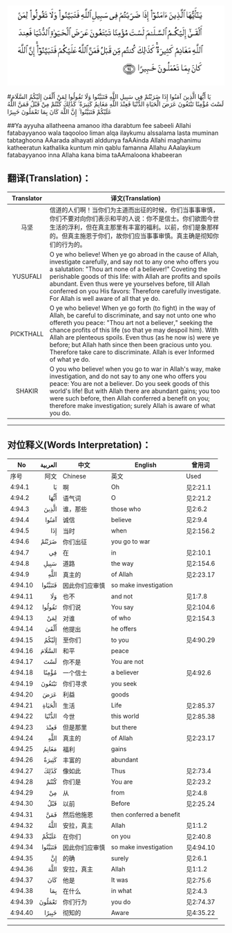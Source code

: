 ![004:094](images/004_094.gif)

#يَا أَيُّهَا الَّذِينَ آمَنُوا إِذَا ضَرَبْتُمْ فِي سَبِيلِ اللَّهِ فَتَبَيَّنُوا وَلَا تَقُولُوا لِمَنْ أَلْقَىٰ إِلَيْكُمُ السَّلَامَ لَسْتَ مُؤْمِنًا تَبْتَغُونَ عَرَضَ الْحَيَاةِ الدُّنْيَا فَعِنْدَ اللَّهِ مَغَانِمُ كَثِيرَةٌ ۚ كَذَٰلِكَ كُنْتُمْ مِنْ قَبْلُ فَمَنَّ اللَّهُ عَلَيْكُمْ فَتَبَيَّنُوا ۚ إِنَّ اللَّهَ كَانَ بِمَا تَعْمَلُونَ خَبِيرًا 

##Ya ayyuha allatheena amanoo itha darabtum fee sabeeli Allahi fatabayyanoo wala taqooloo liman alqa ilaykumu alssalama lasta muminan tabtaghoona AAarada alhayati alddunya faAAinda Allahi maghanimu katheeratun kathalika kuntum min qablu famanna Allahu AAalaykum fatabayyanoo inna Allaha kana bima taAAmaloona khabeeran 

## 翻译(Translation)：

| Translator | 译文(Translation)                                            |
| :--------: | ------------------------------------------------------------ |
|    马坚    | 信道的人们啊！当你们为主道而出征的时候，你们当事事审慎，你们不要对向你们表示和平的人说：你不是信士。你们欲图今世生活的浮利，但在真主那里有丰富的福利。以前，你们是象那样的。但真主施恩于你们，故你们应当事事审慎。真主确是彻知你们的行为的。 |
|  YUSUFALI  | O ye who believe! When ye go abroad in the cause of Allah, investigate carefully, and say not to any one who offers you a salutation: "Thou art none of a believer!" Coveting the perishable goods of this life: with Allah are profits and spoils abundant. Even thus were ye yourselves before, till Allah conferred on you His favors: Therefore carefully investigate. For Allah is well aware of all that ye do. |
| PICKTHALL  | O ye who believe! When ye go forth (to fight) in the way of Allah, be careful to discriminate, and say not unto one who offereth you peace: "Thou art not a believer," seeking the chance profits of this life (so that ye may despoil him). With Allah are plenteous spoils. Even thus (as he now is) were ye before; but Allah hath since then been gracious unto you. Therefore take care to discriminate. Allah is ever Informed of what ye do. |
|   SHAKIR   | O you who believe! when you go to war in Allah's way, make investigation, and do not say to any one who offers you peace: You are not a believer. Do you seek goods of this world's life! But with Allah there are abundant gains; you too were such before, then Allah conferred a benefit on you; therefore make investigation; surely Allah is aware of what you do. |

---

## 对位释义(Words Interpretation)：

| No   | العربية | 中文    | English | 曾用词 |
| ---- | ------: | ------- | ------- | ------ |
| 序号 |    阿文 | Chinese | 英文    | Used   |
| 4:94.1  | يَا      | 啊             | Oh                       | 见2:21.1  |
| 4:94.2  | أَيُّهَا    | 语气词         | O                        | 见2:21.2  |
| 4:94.3  | الَّذِينَ   | 谁，那些       | those who                | 见2:6.2   |
| 4:94.4  | آمَنُوا   | 诚信           | believe                  | 见2:9.4   |
| 4:94.5  | إِذَا     | 当时           | when                     | 见2:156.2 |
| 4:94.6  | ضَرَبْتُمْ   | 你们出征       | you go to war            |           |
| 4:94.7  | فِي      | 在             | in                       | 见2:10.1  |
| 4:94.8  | سَبِيلِ    | 道路           | the way                  | 见2:154.6 |
| 4:94.9  | اللَّهِ    | 真主的         | of Allah                 | 见2:23.17 |
| 4:94.10 | فَتَبَيَّنُوا | 因此你们应审慎 | so make investigation    |           |
| 4:94.11 | وَلَا     | 也不           | and not                  | 见1:7.8   |
| 4:94.12 | تَقُولُوا  | 你们说         | You say                  | 见2:104.6 |
| 4:94.13 | لِمَنْ     | 对谁           | of who                   | 见2:154.3 |
| 4:94.14 | أَلْقَىٰ    | 他提出         | he offers                |           |
| 4:94.15 | إِلَيْكُمُ   | 至你们         | to you                   | 见4:90.29 |
| 4:94.16 | السَّلَامَ  | 和平           | peace                    |           |
| 4:94.17 | لَسْتَ     | 你不是         | You are not              |           |
| 4:94.18 | مُؤْمِنًا   | 一个信士       | a believer               | 见4:92.6  |
| 4:94.19 | تَبْتَغُونَ  | 你们寻求       | you seek                 |           |
| 4:94.20 | عَرَضَ     | 利益           | goods                    |           |
| 4:94.21 | الْحَيَاةِ  | 生活           | Life                     | 见2:85.37 |
| 4:94.22 | الدُّنْيَا  | 今世           | this world               | 见2:85.38 |
| 4:94.23 | فَعِنْدَ    | 但是那里       | but there                |           |
| 4:94.24 | اللَّهِ    | 真主的         | of Allah                 | 见2:23.17 |
| 4:94.25 | مَغَانِمُ   | 福利           | gains                    |           |
| 4:94.26 | كَثِيرَةٌ   | 丰富的         | abundant                 |           |
| 4:94.27 | كَذَٰلِكَ    | 像如此         | Thus                     | 见2:73.4  |
| 4:94.28 | كُنْتُمْ    | 你们是         | You are                  | 见2:23.2  |
| 4:94.29 | مِنْ      | 从             | from                     | 见2:4.8   |
| 4:94.30 | قَبْلُ     | 以前           | Before                   | 见2:25.24 |
| 4:94.31 | فَمَنَّ     | 然后他施恩     | then conferred a benefit |           |
| 4:94.32 | اللَّهُ    | 安拉，真主     | Allah                    | 见1:1.2   |
| 4:94.33 | عَلَيْكُمْ   | 在你们         | on you                   | 见2:40.8  |
| 4:94.34 | فَتَبَيَّنُوا | 因此你们应审慎 | so make investigation    | 见4:94.10 |
| 4:94.35 | إِنَّ      | 的确           | surely                   | 见2:6.1   |
| 4:94.36 | اللَّهَ    | 安拉，真主     | Allah                    | 见1:1.2   |
| 4:94.37 | كَانَ     | 他是           | It was                   | 见2:75.6  |
| 4:94.38 | بِمَا     | 在什么         | in what                  | 见2:4.3   |
| 4:94.39 | تَعْمَلُونَ  | 你们行为       | you do                   | 见2:74.37 |
| 4:94.40 | خَبِيرًا   | 彻知的         | Aware                    | 见4:35.22 |

---
